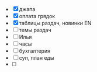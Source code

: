 - [x] джапа
- [x] оплата грядок
- [x] таблицы раздач, новинки EN
- [ ] темы раздач
- [ ] Илья
- [ ] часы
- [ ] бухгалтерия
- [ ] суп, план еды
- [ ] 